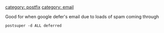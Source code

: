 [category: postfix](category:_postfix "wikilink") [category:
email](category:_email "wikilink")

Good for when google defer's email due to loads of spam coming through

`postsuper -d ALL deferred`